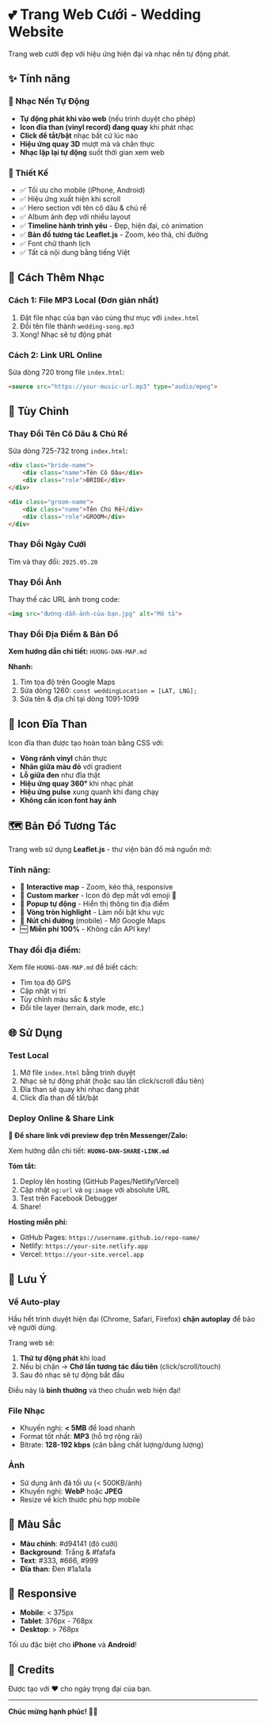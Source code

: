 # 💕 Trang Web Cưới - Wedding Website

Trang web cưới đẹp với hiệu ứng hiện đại và nhạc nền tự động phát.

## ✨ Tính năng

### 🎵 Nhạc Nền Tự Động
- **Tự động phát khi vào web** (nếu trình duyệt cho phép)
- **Icon đĩa than (vinyl record) đang quay** khi phát nhạc
- **Click để tắt/bật** nhạc bất cứ lúc nào
- **Hiệu ứng quay 3D** mượt mà và chân thực
- **Nhạc lặp lại tự động** suốt thời gian xem web

### 📱 Thiết Kế
- ✅ Tối ưu cho mobile (iPhone, Android)
- ✅ Hiệu ứng xuất hiện khi scroll
- ✅ Hero section với tên cô dâu & chú rể
- ✅ Album ảnh đẹp với nhiều layout
- ✅ **Timeline hành trình yêu** - Đẹp, hiện đại, có animation
- ✅ **Bản đồ tương tác Leaflet.js** - Zoom, kéo thả, chỉ đường
- ✅ Font chữ thanh lịch
- ✅ Tất cả nội dung bằng tiếng Việt

## 🎼 Cách Thêm Nhạc

### Cách 1: File MP3 Local (Đơn giản nhất)
1. Đặt file nhạc của bạn vào cùng thư mục với `index.html`
2. Đổi tên file thành `wedding-song.mp3`
3. Xong! Nhạc sẽ tự động phát

### Cách 2: Link URL Online
Sửa dòng 720 trong file `index.html`:
```html
<source src="https://your-music-url.mp3" type="audio/mpeg">
```

## 🎨 Tùy Chỉnh

### Thay Đổi Tên Cô Dâu & Chú Rể
Sửa dòng 725-732 trong `index.html`:
```html
<div class="bride-name">
    <div class="name">Tên Cô Dâu</div>
    <div class="role">BRIDE</div>
</div>

<div class="groom-name">
    <div class="name">Tên Chú Rể</div>
    <div class="role">GROOM</div>
</div>
```

### Thay Đổi Ngày Cưới
Tìm và thay đổi: `2025.05.20`

### Thay Đổi Ảnh
Thay thế các URL ảnh trong code:
```html
<img src="đường-dẫn-ảnh-của-bạn.jpg" alt="Mô tả">
```

### Thay Đổi Địa Điểm & Bản Đồ
**Xem hướng dẫn chi tiết:** `HUONG-DAN-MAP.md`

**Nhanh:**
1. Tìm tọa độ trên Google Maps
2. Sửa dòng 1260: `const weddingLocation = [LAT, LNG];`
3. Sửa tên & địa chỉ tại dòng 1091-1099

## 🎵 Icon Đĩa Than

Icon đĩa than được tạo hoàn toàn bằng CSS với:
- **Vòng rãnh vinyl** chân thực
- **Nhãn giữa màu đỏ** với gradient
- **Lỗ giữa đen** như đĩa thật
- **Hiệu ứng quay 360°** khi nhạc phát
- **Hiệu ứng pulse** xung quanh khi đang chạy
- **Không cần icon font hay ảnh**

## 🗺️ Bản Đồ Tương Tác

Trang web sử dụng **Leaflet.js** - thư viện bản đồ mã nguồn mở:

### Tính năng:
- 📍 **Interactive map** - Zoom, kéo thả, responsive
- 🎯 **Custom marker** - Icon đỏ đẹp mắt với emoji 💒
- 💬 **Popup tự động** - Hiển thị thông tin địa điểm
- 🎨 **Vòng tròn highlight** - Làm nổi bật khu vực
- 🧭 **Nút chỉ đường** (mobile) - Mở Google Maps
- 🆓 **Miễn phí 100%** - Không cần API key!

### Thay đổi địa điểm:
Xem file `HUONG-DAN-MAP.md` để biết cách:
- Tìm tọa độ GPS
- Cập nhật vị trí
- Tùy chỉnh màu sắc & style
- Đổi tile layer (terrain, dark mode, etc.)

## 🌐 Sử Dụng

### Test Local
1. Mở file `index.html` bằng trình duyệt
2. Nhạc sẽ tự động phát (hoặc sau lần click/scroll đầu tiên)
3. Đĩa than sẽ quay khi nhạc đang phát
4. Click đĩa than để tắt/bật

### Deploy Online & Share Link
**📱 Để share link với preview đẹp trên Messenger/Zalo:**

Xem hướng dẫn chi tiết: **`HUONG-DAN-SHARE-LINK.md`**

**Tóm tắt:**
1. Deploy lên hosting (GitHub Pages/Netlify/Vercel)
2. Cập nhật `og:url` và `og:image` với absolute URL
3. Test trên Facebook Debugger
4. Share!

**Hosting miễn phí:**
- GitHub Pages: `https://username.github.io/repo-name/`
- Netlify: `https://your-site.netlify.app`
- Vercel: `https://your-site.vercel.app`

## 📝 Lưu Ý

### Về Auto-play
Hầu hết trình duyệt hiện đại (Chrome, Safari, Firefox) **chặn autoplay** để bảo vệ người dùng. 

Trang web sẽ:
1. **Thử tự động phát** khi load
2. Nếu bị chặn → **Chờ lần tương tác đầu tiên** (click/scroll/touch)
3. Sau đó nhạc sẽ tự động bắt đầu

Điều này là **bình thường** và theo chuẩn web hiện đại!

### File Nhạc
- Khuyến nghị: **< 5MB** để load nhanh
- Format tốt nhất: **MP3** (hỗ trợ rộng rãi)
- Bitrate: **128-192 kbps** (cân bằng chất lượng/dung lượng)

### Ảnh
- Sử dụng ảnh đã tối ưu (< 500KB/ảnh)
- Khuyến nghị: **WebP** hoặc **JPEG** 
- Resize về kích thước phù hợp mobile

## 🎨 Màu Sắc

- **Màu chính**: #d94141 (đỏ cưới)
- **Background**: Trắng & #fafafa
- **Text**: #333, #666, #999
- **Đĩa than**: Đen #1a1a1a

## 📱 Responsive

- **Mobile**: < 375px
- **Tablet**: 376px - 768px
- **Desktop**: > 768px

Tối ưu đặc biệt cho **iPhone** và **Android**!

## 🙏 Credits

Được tạo với ❤️ cho ngày trọng đại của bạn.

---

**Chúc mừng hạnh phúc! 🎊💐**

